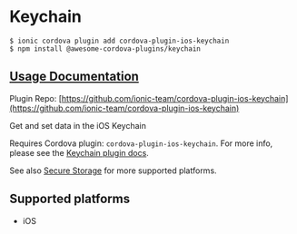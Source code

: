 # Keychain

```
$ ionic cordova plugin add cordova-plugin-ios-keychain
$ npm install @awesome-cordova-plugins/keychain
```

## [Usage Documentation](https://danielsogl.gitbook.io/awesome-cordova-plugins/plugins/keychain/)

Plugin Repo: [https://github.com/ionic-team/cordova-plugin-ios-keychain](https://github.com/ionic-team/cordova-plugin-ios-keychain)

Get and set data in the iOS Keychain

Requires Cordova plugin: `cordova-plugin-ios-keychain`. For more info, please see the [Keychain plugin docs](https://github.com/ionic-team/cordova-plugin-ios-keychain).

See also [Secure Storage](https://ionic.io/docs/secure-storage) for more supported platforms.

## Supported platforms

- iOS
  


